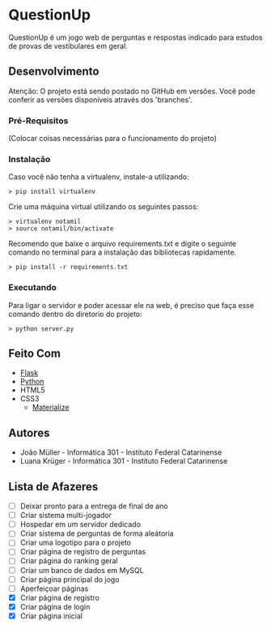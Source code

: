 # QuestionUp
QuestionUp é um jogo web de perguntas e respostas indicado para estudos de provas de vestibulares em geral.

## Desenvolvimento
Atenção: O projeto está sendo postado no GitHub em versões. Você pode conferir as versões disponíveis através dos 'branches'.

### Pré-Requisitos
(Colocar coisas necessárias para o funcionamento do projeto)

### Instalação
Caso você não tenha a virtualenv, instale-a utilizando:
```
> pip install virtualenv
```
Crie uma máquina virtual utilizando os seguintes passos:
```
> virtualenv notamil
> source notamil/bin/activate
```
Recomendo que baixe o arquivo requirements.txt e digite o seguinte comando no terminal para a instalação das bibliotecas rapidamente.
```
> pip install -r requirements.txt
```

### Executando
Para ligar o servidor e poder acessar ele na web, é preciso que faça esse comando dentro do diretorio do projeto:
```
> python server.py
```

## Feito Com
- [Flask](http://flask.pocoo.org/)
- [Python](https://www.python.org/)
- HTML5
- CSS3
  - [Materialize](http://materializecss.com/)

## Autores
* João Müller - Informática 301 - Instituto Federal Catarinense
* Luana Krüger - Informática 301 - Instituto Federal Catarinense

## Lista de Afazeres
- [ ] Deixar pronto para a entrega de final de ano
- [ ] Criar sistema multi-jogador
- [ ] Hospedar em um servidor dedicado
- [ ] Criar sistema de perguntas de forma aleátoria
- [ ] Criar uma logotipo para o projeto
- [ ] Criar página de registro de perguntas
- [ ] Criar página do ranking geral
- [ ] Criar um banco de dados em MySQL
- [ ] Criar página principal do jogo
- [ ] Aperfeiçoar páginas
- [x] Criar página de registro
- [x] Criar página de login
- [x] Criar página inicial
